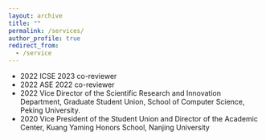 ```yaml
---
layout: archive
title: ""
permalink: /services/
author_profile: true
redirect_from:
  - /service
---
```


- 2022 ICSE 2023 co-reviewer
- 2022 ASE 2022 co-reviewer
- 2022 Vice Director of the Scientific Research and Innovation Department, Graduate Student Union, School of Computer Science, Peking University.
- 2020 Vice President of the Student Union and Director of the Academic Center, Kuang Yaming Honors School, Nanjing University

